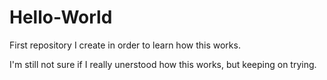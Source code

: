 # Hello-World
First repository I create in order to learn how this works.

I'm still not sure if I really unerstood how this works, but keeping on trying.
